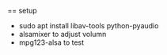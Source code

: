 == setup
 * sudo apt install libav-tools python-pyaudio
 * alsamixer to adjust volumn
 * mpg123-alsa to test
